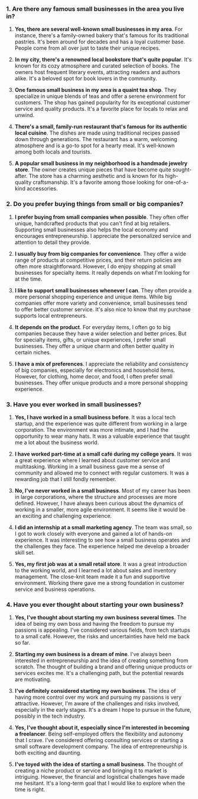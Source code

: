 ### 1. Are there any famous small businesses in the area you live in?

1. **Yes, there are several well-known small businesses in my area**. For instance, there's a family-owned bakery that's famous for its traditional pastries. It's been around for decades and has a loyal customer base. People come from all over just to taste their unique recipes.

2. **In my city, there's a renowned local bookstore that's quite popular**. It's known for its cozy atmosphere and curated selection of books. The owners host frequent literary events, attracting readers and authors alike. It's a beloved spot for book lovers in the community.

3. **One famous small business in my area is a quaint tea shop**. They specialize in unique blends of teas and offer a serene environment for customers. The shop has gained popularity for its exceptional customer service and quality products. It's a favorite place for locals to relax and unwind.

4. **There's a small, family-run restaurant that's famous for its authentic local cuisine**. The dishes are made using traditional recipes passed down through generations. The restaurant has a warm, welcoming atmosphere and is a go-to spot for a hearty meal. It's well-known among both locals and tourists.

5. **A popular small business in my neighborhood is a handmade jewelry store**. The owner creates unique pieces that have become quite sought-after. The store has a charming aesthetic and is known for its high-quality craftsmanship. It's a favorite among those looking for one-of-a-kind accessories.

### 2. Do you prefer buying things from small or big companies?

1. **I prefer buying from small companies when possible**. They often offer unique, handcrafted products that you can't find at big retailers. Supporting small businesses also helps the local economy and encourages entrepreneurship. I appreciate the personalized service and attention to detail they provide.

2. **I usually buy from big companies for convenience**. They offer a wide range of products at competitive prices, and their return policies are often more straightforward. However, I do enjoy shopping at small businesses for specialty items. It really depends on what I'm looking for at the time.

3. **I like to support small businesses whenever I can**. They often provide a more personal shopping experience and unique items. While big companies offer more variety and convenience, small businesses tend to offer better customer service. It's also nice to know that my purchase supports local entrepreneurs.

4. **It depends on the product**. For everyday items, I often go to big companies because they have a wider selection and better prices. But for specialty items, gifts, or unique experiences, I prefer small businesses. They offer a unique charm and often better quality in certain niches.

5. **I have a mix of preferences**. I appreciate the reliability and consistency of big companies, especially for electronics and household items. However, for clothing, home decor, and food, I often prefer small businesses. They offer unique products and a more personal shopping experience.

### 3. Have you ever worked in small businesses?

1. **Yes, I have worked in a small business before**. It was a local tech startup, and the experience was quite different from working in a large corporation. The environment was more intimate, and I had the opportunity to wear many hats. It was a valuable experience that taught me a lot about the business world.

2. **I have worked part-time at a small café during my college years**. It was a great experience where I learned about customer service and multitasking. Working in a small business gave me a sense of community and allowed me to connect with regular customers. It was a rewarding job that I still fondly remember.

3. **No, I've never worked in a small business**. Most of my career has been in large corporations, where the structure and processes are more defined. However, I have always been curious about the dynamics of working in a smaller, more agile environment. It seems like it would be an exciting and challenging experience.

4. **I did an internship at a small marketing agency**. The team was small, so I got to work closely with everyone and gained a lot of hands-on experience. It was interesting to see how a small business operates and the challenges they face. The experience helped me develop a broader skill set.

5. **Yes, my first job was at a small retail store**. It was a great introduction to the working world, and I learned a lot about sales and inventory management. The close-knit team made it a fun and supportive environment. Working there gave me a strong foundation in customer service and business operations.

### 4. Have you ever thought about starting your own business?

1. **Yes, I've thought about starting my own business several times**. The idea of being my own boss and having the freedom to pursue my passions is appealing. I've considered various fields, from tech startups to a small café. However, the risks and uncertainties have held me back so far.

2. **Starting my own business is a dream of mine**. I've always been interested in entrepreneurship and the idea of creating something from scratch. The thought of building a brand and offering unique products or services excites me. It's a challenging path, but the potential rewards are motivating.

3. **I've definitely considered starting my own business**. The idea of having more control over my work and pursuing my passions is very attractive. However, I'm aware of the challenges and risks involved, especially in the early stages. It's a dream I hope to pursue in the future, possibly in the tech industry.

4. **Yes, I've thought about it, especially since I'm interested in becoming a freelancer**. Being self-employed offers the flexibility and autonomy that I crave. I've considered offering consulting services or starting a small software development company. The idea of entrepreneurship is both exciting and daunting.

5. **I've toyed with the idea of starting a small business**. The thought of creating a niche product or service and bringing it to market is intriguing. However, the financial and logistical challenges have made me hesitant. It's a long-term goal that I would like to explore when the time is right.